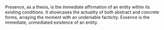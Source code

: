 
Presence, as a thesis, is the immediate affirmation of an entity within its existing conditions. It showcases the actuality of both abstract and concrete forms, arraying the moment with an undeniable facticity. Essence is the immediate, unmediated existence of an entity.

